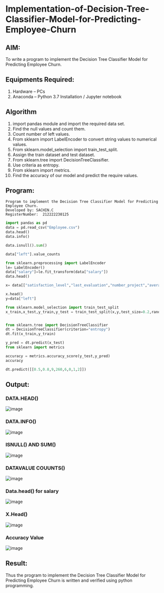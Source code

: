 # Implementation-of-Decision-Tree-Classifier-Model-for-Predicting-Employee-Churn

## AIM:
To write a program to implement the Decision Tree Classifier Model for Predicting Employee Churn.

## Equipments Required:
1. Hardware – PCs
2. Anaconda – Python 3.7 Installation / Jupyter notebook

## Algorithm
1. import pandas module and import the required data set.
2. Find the null values and count them.
3. Count number of left values.
4. From sklearn import LabelEncoder to convert string values to numerical values.
5. From sklearn.model_selection import train_test_split.
6. Assign the train dataset and test dataset.
7. From sklearn.tree import DecisionTreeClassifier.
8. Use criteria as entropy.
9. From sklearn import metrics.
10. Find the accuracy of our model and predict the require values.
   
## Program:
```
Program to implement the Decision Tree Classifier Model for Predicting Employee Churn.
Developed by: SACHIN.C
RegisterNumber:  212222230125

```

```PYTHON
import pandas as pd
data = pd.read_csv("Employee.csv")
data.head()
data.info()

data.isnull().sum()

data["left"].value_counts

from sklearn.preprocessing import LabelEncoder
le= LabelEncoder()
data["salary"]=le.fit_transform(data["salary"])
data.head()

x= data[["satisfaction_level","last_evaluation","number_project","average_montly_hours","time_spend_company","Work_accident","promotion_last_5years","salary"]]

x.head()
y=data["left"]

from sklearn.model_selection import train_test_split
x_train,x_test,y_train,y_test = train_test_split(x,y,test_size=0.2,random_state = 100)


from sklearn.tree import DecisionTreeClassifier
dt = DecisionTreeClassifier(criterion="entropy")
dt.fit(x_train,y_train)

y_pred = dt.predict(x_test)
from sklearn import metrics

accuracy = metrics.accuracy_score(y_test,y_pred)
accuracy

dt.predict([[0.5,0.8,9,260,6,0,1,2]])
```
## Output:
### DATA.HEAD()
![image](https://github.com/Sachin-vlr/Implementation-of-Decision-Tree-Classifier-Model-for-Predicting-Employee-Churn/assets/113497666/f03f6fb7-787d-45fe-b6c3-9371162ede24)

### DATA.INFO()
![image](https://github.com/Sachin-vlr/Implementation-of-Decision-Tree-Classifier-Model-for-Predicting-Employee-Churn/assets/113497666/52b3cb76-4c83-46c5-890d-250e38f74d06)

### ISNULL() AND SUM()
![image](https://github.com/Sachin-vlr/Implementation-of-Decision-Tree-Classifier-Model-for-Predicting-Employee-Churn/assets/113497666/c428ffdc-5525-46e7-8d71-14d447af335a)

### DATAVALUE COUUNTS()
![image](https://github.com/Sachin-vlr/Implementation-of-Decision-Tree-Classifier-Model-for-Predicting-Employee-Churn/assets/113497666/01f94040-f0e1-4819-8e7b-17c04a81ee9e)

### Data.head() for salary
![image](https://github.com/Sachin-vlr/Implementation-of-Decision-Tree-Classifier-Model-for-Predicting-Employee-Churn/assets/113497666/e8b5abc2-996a-4083-a32b-55f675b3be0c)

### X.Head()
![image](https://github.com/Sachin-vlr/Implementation-of-Decision-Tree-Classifier-Model-for-Predicting-Employee-Churn/assets/113497666/9beb7401-923f-4d6a-ba94-beaa8603a319)

### Accuracy Value
![image](https://github.com/Sachin-vlr/Implementation-of-Decision-Tree-Classifier-Model-for-Predicting-Employee-Churn/assets/113497666/fd2af46f-b2aa-4a2a-91a8-caff21b5fd0d)

## Result:
Thus the program to implement the  Decision Tree Classifier Model for Predicting Employee Churn is written and verified using python programming.
